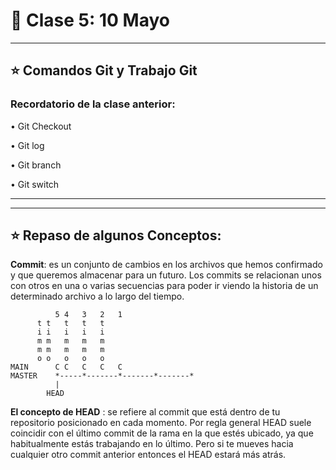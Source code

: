 # :book: Clase 5: 10 Mayo

---

## :star: Comandos Git y Trabajo Git

### Recordatorio de la clase anterior:


• Git Checkout

• Git log

• Git branch

• Git switch

---
---

## :star: Repaso de algunos Conceptos:

**Commit**:  es un conjunto de cambios en los archivos que hemos  confirmado y que queremos almacenar  para un futuro. Los commits se relacionan unos con otros en una o varias secuencias para poder ir viendo la historia de un determinado archivo a lo largo del tiempo.

```    
          5	4	3	2	1
	  t	t	t	t	t
	  i	i	i	i	i
	  m	m	m	m	m
	  m	m	m	m	m
	  o	o	o	o	o	
MAIN	  C	C	C	C	C
MASTER    *-----*-------*-------*-------*
          |
        HEAD
```

**El concepto de HEAD** : se refiere al commit que está dentro de tu repositorio posicionado en cada momento. Por regla general HEAD suele coincidir con el último commit de la rama en la que estés ubicado, ya que habitualmente estás trabajando en lo último. Pero si te mueves hacia cualquier otro commit anterior entonces el HEAD estará más atrás.